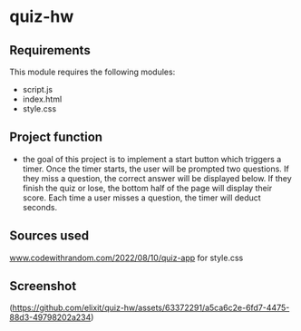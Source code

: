 # quiz-hw

## Requirements

This module requires the following modules:

- script.js
- index.html
- style.css

## Project function
- the goal of this project is to implement a start button which triggers a timer. Once the timer starts, the user will be prompted two questions. If they miss a question, the correct answer will be displayed below. If they finish the quiz or lose, the bottom half of the page will display their score. Each time a user misses a question, the timer will deduct seconds. 

## Sources used

www.codewithrandom.com/2022/08/10/quiz-app for style.css

## Screenshot


(https://github.com/elixit/quiz-hw/assets/63372291/a5ca6c2e-6fd7-4475-88d3-49798202a234)

  
